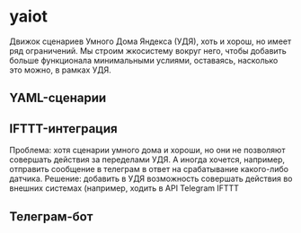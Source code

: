 # yaiot

Движок сценариев Умного Дома Яндекса (УДЯ), хоть и хорош, но имеет ряд ограничений. Мы строим жкосистему вокруг него, чтобы добавить больше функционала минимальными услиями, оставаясь, насколько это можно, в рамках УДЯ.

## YAML-сценарии

## IFTTT-интеграция

Проблема: хотя сценарии умного дома и хороши, но они не позволяют совершать действия за переделами УДЯ. А иногда хочется, например, отправить сообщение в телеграм в ответ на срабатывание какого-либо датчика.
Решение: добавить в УДЯ возможность совершать действия во внешних системах (например, ходить в API Telegram IFTTT

## Телеграм-бот
<!--stackedit_data:
eyJoaXN0b3J5IjpbMTI4OTAwMzE1M119
-->